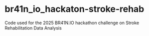# br41n_io_hackaton-stroke-rehab
 Code used for the 2025 BR41N.IO hackathon challenge on Stroke Rehabilitation Data Analysis
